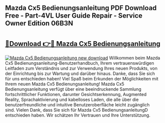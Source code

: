 ## Mazda Cx5 Bedienungsanleitung PDF Download Free - Part-4VL User Guide Repair - Service Owner Edition 06B3N

# <h2><a href="http://df4i0hg.blite.top/?on=Mazda+Cx5+Bedienungsanleitung">🔗Download 👉🔴 Mazda Cx5 Bedienungsanleitung</a></h2>

[![Mazda Cx5 Bedienungsanleitung new download](https://i.imgur.com/lujVjoI.png)](http://df4i0hg.blite.top/?on=Mazda+Cx5+Bedienungsanleitung)
Willkommen beim Mazda Cx5 Bedienungsanleitung-Benutzerhandbuch, Ihrem vertrauenswürdigen Leitfaden zum Verständnis und zur Verwendung Ihres neuen Produkts, von der Einrichtung bis zur Wartung und darüber hinaus. Danke, dass Sie sich für uns entschieden haben! Viel Spaß beim Erkunden der Möglichkeiten mit Ihrem neuen Mazda Cx5 Bedienungsanleitung! Mazda Cx5 Bedienungsanleitung verfügt über eine beeindruckende Sammlung fortschrittlicher Funktionen, darunter Gesichtserkennung, Augmented Reality, Sprachaktivierung und kabelloses Laden, die alle über die benutzerfreundliche und intuitive Benutzeroberfläche leicht zugänglich sind. Vielen Dank, dass Sie sich für Mazda Cx5 BedienungsanleitungD entschieden haben. Wir schätzen Ihr Vertrauen und Ihre Unterstützung.
